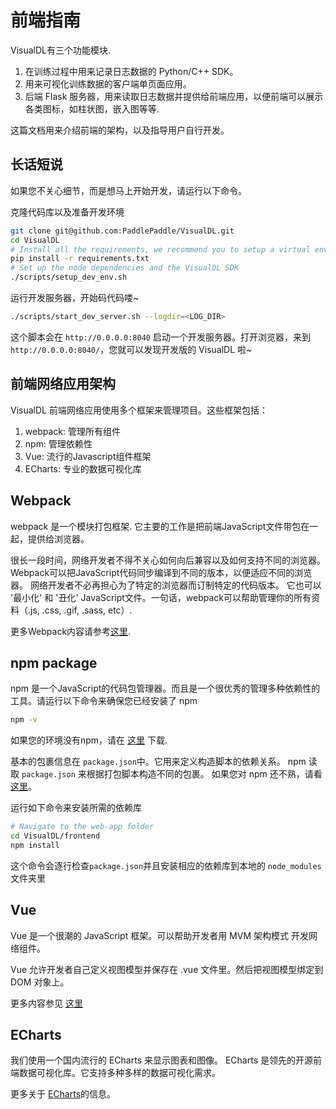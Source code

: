 # 前端指南

VisualDL有三个功能模块.
1. 在训练过程中用来记录日志数据的 Python/C++ SDK。
1. 用来可视化训练数据的客户端单页面应用。
1. 后端 Flask 服务器，用来读取日志数据并提供给前端应用，以便前端可以展示各类图标，如柱状图，嵌入图等等.

这篇文档用来介绍前端的架构，以及指导用户自行开发。

## 长话短说
如果您不关心细节，而是想马上开始开发，请运行以下命令。

克隆代码库以及准备开发环境
```bash
git clone git@github.com:PaddlePaddle/VisualDL.git
cd VisualDL
# Install all the requirements, we recommend you to setup a virtual environment to keep it clean.
pip install -r requirements.txt
# Set up the node dependencies and the VisualDL SDK
./scripts/setup_dev_env.sh
```
运行开发服务器，开始码代码喽~
```bash
./scripts/start_dev_server.sh --logdir=<LOG_DIR>
```
这个脚本会在 `http://0.0.0.0:8040` 启动一个开发服务器。打开浏览器，来到 `http://0.0.0.0:8040/`，您就可以发现开发版的 VisualDL 啦~


## 前端网络应用架构

VisualDL 前端网络应用使用多个框架来管理项目。这些框架包括：

1. webpack: 管理所有组件
1. npm: 管理依赖性
1. Vue: 流行的Javascript组件框架
1. ECharts: 专业的数据可视化库

## Webpack
webpack 是一个模块打包框架. 它主要的工作是把前端JavaScript文件带包在一起，提供给浏览器。

很长一段时间，网络开发者不得不关心如何向后兼容以及如何支持不同的浏览器。Webpack可以把JavaScript代码同步编译到不同的版本，以便适应不同的浏览器。
网络开发者不必再担心为了特定的浏览器而订制特定的代码版本。
它也可以 '最小化' 和 '丑化' JavaScript文件。一句话，webpack可以帮助管理你的所有资料（.js, .css, .gif, .sass, etc）.

更多Webpack内容请参考[这里](https://webpack.js.org/).

## npm package
npm 是一个JavaScript的代码包管理器。而且是一个很优秀的管理多种依赖性的工具。请运行以下命令来确保您已经安装了 npm

``` bash
npm -v
```
如果您的环境没有npm，请在 [这里](https://www.npmjs.com/get-npm) 下载.

基本的包裹信息在  `package.json`中。它用来定义构造脚本的依赖关系。
npm 读取 `package.json` 来根据打包脚本构造不同的包裹。
如果您对 npm 还不熟，请看 [这里](https://docs.npmjs.com/)。

运行如下命令来安装所需的依赖库
```bash
# Navigate to the web-app folder
cd VisualDL/frontend
npm install
```

这个命令会逐行检查`package.json`并且安装相应的依赖库到本地的 `node_modules` 文件夹里

## Vue

Vue 是一个很潮的 JavaScript 框架。可以帮助开发者用 MVM 架构模式 开发网络组件。

Vue 允许开发者自己定义视图模型并保存在 .vue 文件里。然后把视图模型绑定到 DOM 对象上。

更多内容参见 [这里](https://vuejs.org/)

## ECharts

我们使用一个国内流行的 ECharts 来显示图表和图像。 ECharts 是领先的开源前端数据可视化库。它支持多种多样的数据可视化需求。

更多关于 [ECharts](https://ecomfe.github.io/echarts-doc/public/en/index.html)的信息。
